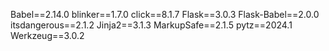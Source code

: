 Babel==2.14.0
blinker==1.7.0
click==8.1.7
Flask==3.0.3
Flask-Babel==2.0.0
itsdangerous==2.1.2
Jinja2==3.1.3
MarkupSafe==2.1.5
pytz==2024.1
Werkzeug==3.0.2

